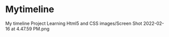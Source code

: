 # Mytimeline
My timeline Project
Learning Html5 and CSS 
images/Screen Shot 2022-02-16 at 4.47.59 PM.png
